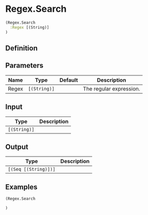 # Regex.Search

```clojure
(Regex.Search
  :Regex [(String)]
)
```

## Definition


## Parameters
| Name | Type | Default | Description |
|------|------|---------|-------------|
| Regex | `[(String)]` |  | The regular expression. |


## Input
| Type | Description |
|------|-------------|
| `[(String)]` |  |


## Output
| Type | Description |
|------|-------------|
| `[(Seq [(String)])]` |  |


## Examples

```clojure
(Regex.Search

)
```
